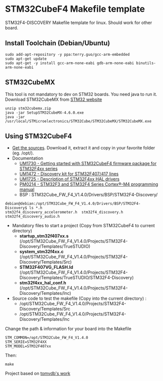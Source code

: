 # STM32CubeF4 Makefile template #

STM32F4-DISCOVERY Makefile template for linux. Should work for other board.

## Install Toolchain (Debian/Ubuntu) ##
```
sudo add-apt-repository -y ppa:terry.guo/gcc-arm-embedded
sudo apt-get update
sudo apt-get -y install gcc-arm-none-eabi gdb-arm-none-eabi binutils-arm-none-eabi
```

## STM32CubeMX ##

This tool is not mandatory to dev on STM32 boards. You need java to run it.
Download STM32CubeMX from [STM32 website](http://www.st.com/web/catalog/tools/FM147/CL1794/SC961/SS1533/PF259242?sc=stm32cube#)

```
unzip stm32cubemx.zip
java -jar SetupSTM32CubeMX-4.6.0.exe
java -jar /usr/local/STMicroelectronics/STM32Cube/STM32CubeMX/STM32CubeMX.exe
```

## Using STM32CubeF4 ##

  * [Get the sources](http://www.st.com/web/catalog/tools/FM147/CL1794/SC961/SS1743/PF259243#). Download it, extract it and copy in your favorite folder (eg. /opt/).
  * Documentation
    * [UM1730 - Getting started with STM32CubeF4 firmware package for STM32F4xx series](http://www.st.com/st-web-ui/static/active/en/resource/technical/document/user_manual/DM00107720.pdf)
    * [UM1472 - Discovery kit for STM32F407/417 lines](http://www.st.com/st-web-ui/static/active/en/resource/technical/document/user_manual/DM00039084.pdf)
    * [UM1725 - Description of STM32F4xx HAL drivers](http://www.st.com/st-web-ui/static/active/en/resource/technical/document/user_manual/DM00105879.pdf)
    * [PM0214 - STM32F3 and STM32F4 Series Cortex®-M4 programming manual](http://www.st.com/web/en/resource/technical/document/programming_manual/DM00046982.pdf)
    * BSP : STM32Cube_FW_F4_V1.4.0/Drivers/BSP/STM32F4-Discovery/
```
debian@debian:/opt/STM32Cube_FW_F4_V1.4.0/Drivers/BSP/STM32F4-Discovery$ ls *.h
stm32f4_discovery_accelerometer.h  stm32f4_discovery.h
stm32f4_discovery_audio.h
```

  * Mandatory files to start a project (Copy from STM32CubeF4 to current directory)
    * **startup_stm32f407xx.s** (/opt/STM32Cube_FW_F4_V1.4.0/Projects/STM32F4-Discovery/Templates/TrueSTUDIO)
    * **system_stm32f4xx.c** (/opt/STM32Cube_FW_F4_V1.4.0/Projects/STM32F4-Discovery/Templates/Src)
    * **STM32F407VG_FLASH.ld** (/opt/STM32Cube_FW_F4_V1.4.0/Projects/STM32F4-Discovery/Templates/TrueSTUDIO/STM32F4-Discovery)
    * **stm32f4xx_hal_conf.h** (/opt/STM32Cube_FW_F4_V1.4.0/Projects/STM32F4-Discovery/Templates/Inc)
  * Source code to test the makefile (Copy into the current directory) :
    * /opt/STM32Cube_FW_F4_V1.4.0/Projects/STM32F4-Discovery/Templates/Src
    * /opt/STM32Cube_FW_F4_V1.4.0/Projects/STM32F4-Discovery/Templates/Inc
    
Change the path & information for your board into the Makefile
```
STM_COMMON=/opt/STM32Cube_FW_F4_V1.4.0
STM_SERIE=STM32F4XX
STM_MODEL=STM32F407xx
```

Then:
```
make
```


Project based on [tomvdb's work](https://github.com/tomvdb/stm32f401-nucleo-basic-template)
